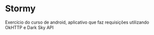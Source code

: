 # Stormy
Exercício do curso de android, aplicativo que faz requisições utilizando OkHTTP e Dark Sky API
